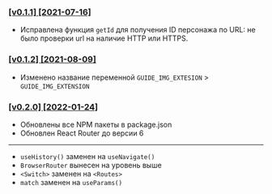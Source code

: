 ### [[v0.1.1] [2021-07-16]](https://github.com/dev-pandaren/react-star-wars/commit/6d25325918058290dca92822e1df30012736a876)
- Исправлена функция `getId` для получения ID персонажа по URL: не было проверки url на наличие HTTP или HTTPS.

### [[v0.1.2] [2021-08-09]](https://github.com/dev-pandaren/react-star-wars/commit/c2d59d6606394cddeafabfb47a33596bc2023dde)
- Изменено название переменной `GUIDE_IMG_EXTESION` > `GUIDE_IMG_EXTENSION`

### [[v0.2.0] [2022-01-24]](https://github.com/dev-pandaren/react-star-wars/commit/451a21c2ce02e58717ba08f291ff10286c012176)
- Обновлены все NPM пакеты в package.json
- Обновлен React Router до версии 6

---

- `useHistory()` заменен на `useNavigate()`
- `BrowserRouter` вынесен на уровень выше
- `<Switch>` заменен на `<Routes>`
- `match` заменен на `useParams()`

